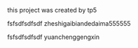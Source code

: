 this project was created by tp5

fsfsdfsdfsdf zheshigaibiandedaima555555

fsfsdfsdfsdf 
yuanchenggengxin

